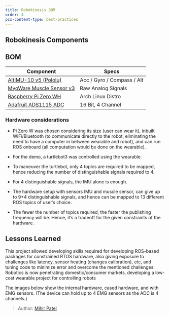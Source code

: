 ```yaml
---
title: Robokinesis BOM
order: 4
pcx-content-type: best-practices
---
```

## Robokinesis Components

## BOM

<TableWrap>

| Component                | Specs                      |
| ------------------------ | -------------------------- |
| [AltIMU-10 v5 (Pololu)](https://www.pololu.com/product/2739)    | Acc / Gyro / Compass / Alt |
| [MyoWare Muscle Sensor v3](https://www.pololu.com/product/2732) | Raw Analog Signals         |
| [Raspberry Pi Zero WH](https://www.raspberrypi.com/products/raspberry-pi-zero-w/)    | Arch Linux Distro          |
| [Adafruit ADS1115  ADC](https://www.adafruit.com/product/1085)   | 16 Bit, 4 Channel          |

</TableWrap>

### Hardware considerations

- Pi Zero W was chosen considering its size (user can wear it), inbuilt WiFi/Bluetooth (to communicate directly to the robot, eliminating the need to have a computer in between wearable and robot), and can run ROS onboard (all computation would be done on the wearable).

- For the demo, a turtlebot3 was controlled using the wearable.

- To maneuver the turtlebot, only 4 topics are required to be mapped, hence reducing the number of distinguishable signals required to 4.

- For 4 distinguishable signals, the IMU alone is enough.

- The hardware setup with sensors IMU and muscle sensor, can give up to 9+4 distinguishable signals, and hence can be mapped to 13 different ROS topics of user’s choice.

- The fewer the number of topics required, the faster the publishing frequency will be. Hence, it’s a tradeoff for the given constraints of the hardware.

## Lessons Learned

This project allowed developing skills required for developing ROS-based packages for constrained RTOS hardware, also giving exposure to challenges like latency, sensor heating (changes calibration), etc, and tuning code to minimize error and overcome the mentioned challenges. Robotics is now penetrating domestic/consumer markets, developing a low-cost wearable project for controlling robots

The images below show the internal hardware, cased hardware, and with EMG sensors. (The device can hold up to 4 EMG sensors as the ADC is 4 channels.)

> Author: [Mihir Patel](https://github.com/mihyr)